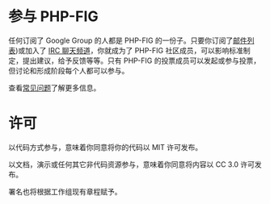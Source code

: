# 参与 PHP-FIG

任何订阅了 Google Group 的人都是 PHP-FIG 的一份子。只要你订阅了[邮件列表](http://groups.google.com/group/php-fig/))或加入了 [IRC 聊天频道](http://www.php-fig.org/irc/)，你就成为了 PHP-FIG 社区成员，可以影响标准制定，提出建议，给予反馈等等。只有 PHP-FIG 的投票成员可以发起或参与投票，但讨论和形成阶段每个人都可以参与。

查看[常见问题](http://www.php-fig.org/faqs/)了解更多信息。

# 许可

以代码方式参与，意味着你同意将你的代码以 MIT 许可发布。

以文档，演示或任何其它非代码资源参与，意味着你同意将内容以 CC 3.0 许可发布。

署名也将根据工作组现有章程赋予。

